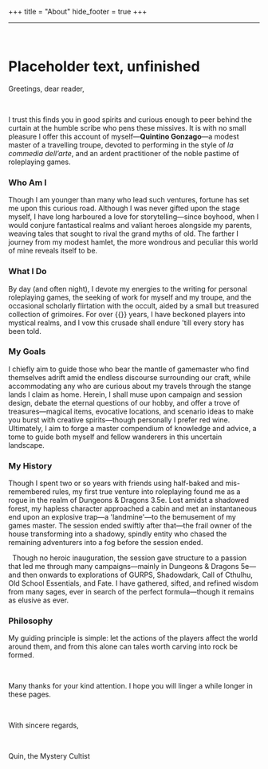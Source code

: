 +++
title = "About"
hide_footer = true
+++

---

&nbsp;

# Placeholder text, unfinished

Greetings, dear reader,

&nbsp;

I trust this finds you in good spirits and curious enough to peer behind the curtain at the humble scribe who pens these missives. It is with no small pleasure I offer this account of myself—**Quintino Gonzago**—a modest master of a travelling troupe, devoted to performing in the style of *la commedia dell’arte*, and an ardent practitioner of the noble pastime of roleplaying games.

### Who Am I
Though I am younger than many who lead such ventures, fortune has set me upon this curious road. Although I was never gifted upon the stage myself, I have long harboured a love for storytelling—since boyhood, when I would conjure fantastical realms and valiant heroes alongside my parents, weaving tales that sought to rival the grand myths of old. The farther I journey from my modest hamlet, the more wondrous and peculiar this world of mine reveals itself to be.

### What I Do
By day (and often night), I devote my energies to the writing for personal roleplaying games, the seeking of work for myself and my troupe, and the occasional scholarly flirtation with the occult, aided by a small but treasured collection of grimoires. For over {{<playingFor>}} years, I have beckoned players into mystical realms, and I vow this crusade shall endure 'till every story has been told.

### My Goals
I chiefly aim to guide those who bear the mantle of gamemaster who find themselves adrift amid the endless discourse surrounding our craft, while accommodating any who are curious about my travels through the stange lands I claim as home. Herein, I shall muse upon campaign and session design, debate the eternal questions of our hobby, and offer a trove of treasures—magical items, evocative locations, and scenario ideas to make you burst with creative spirits—though personally I prefer red wine. Ultimately, I aim to forge a master compendium of knowledge and advice, a tome to guide both myself and fellow wanderers in this uncertain landscape.

### My History
Though I spent two or so years with friends using half-baked and mis-remembered rules, my first true venture into roleplaying found me as a rogue in the realm of Dungeons & Dragons 3.5e. Lost amidst a shadowed forest, my hapless character approached a cabin and met an instantaneous end upon an explosive trap—a 'landmine'—to the bemusement of my games master. The session ended swiftly after that—the frail owner of the house transforming into a shadowy, spindly entity who chased the remaining adventurers into a fog before the session ended.

&nbsp;
Though no heroic inauguration, the session gave structure to a passion that led me through many campaigns—mainly in Dungeons & Dragons 5e—and then onwards to explorations of GURPS, Shadowdark, Call of Cthulhu, Old School Essentials, and Fate. I have gathered, sifted, and refined wisdom from many sages, ever in search of the perfect formula—though it remains as elusive as ever.

### Philosophy

My guiding principle is simple: let the actions of the players affect the world around them, and from this alone can tales worth carving into rock be formed.

&nbsp;

Many thanks for your kind attention. I hope you will linger a while longer in these pages.

&nbsp;

With sincere regards,

&nbsp;

Quin, the Mystery Cultist